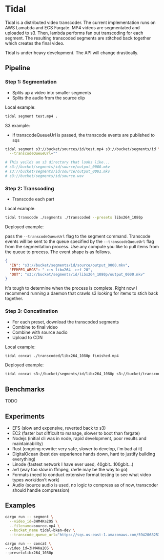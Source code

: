 # Tidal

Tidal is a distributed video transcoder. The current implementation runs on AWS Lamabda and ECS Fargate. MP4 videos are segmentated and uploaded to s3. Then, lambda performs fan out transcoding for each segment. The resulting transcoded segments are stitched back together which creates the final video.

Tidal is under heavy development. The API will change drastically.

## Pipeline

### Step 1: Segmentation

- Splits up a video into smaller segments
- Splits the audio from the source clip

Local example:

```bash
tidal segment test.mp4 .
```

S3 example:

- If transcodeQueueUrl is passed, the transcode events are published to sqs

```bash
tidal segment s3://bucket/sources/id/test.mp4 s3://bucket/segments/id \
  --transcodeQueueUrl=""

# This yeilds an s3 directory that looks like...
# s3://bucket/segments/id/source/output_0000.mkv
# s3://bucket/segments/id/source/output_0001.mkv
# s3://bucket/segments/id/source.wav
```

### Step 2: Transcoding

- Transcode each part

Local example:

```bash
tidal transcode ./segments ./transcoded --presets libx264_1080p
```

Deployed example:

pass the `--transcodeQueueUrl` flag to the segment command. Transcode events will be sent to the queue specified by the `--transcodeQueueUrl` flag from the segmentation process. Use any compute you like to pull items from the queue to process. The event shape is as follows.

```json
{
  "IN": "s3://bucket/segments/id/source/output_0000.mkv",
  "FFMPEG_ARGS": "-c:v libx264 -crf 20",
  "OUT": "s3://bucket/segments/id/libx264_1080p/output_0000.mkv"
}
```

It's tough to determine when the process is complete. Right now I recommend running a daemon that crawls s3 looking for items to stich back together.

### Step 3: Concatination

- For each preset, download the transcoded segments
- Combine to final video
- Combine with source audio
- Upload to CDN

Local example:

```bash
tidal concat ./transcoded/libx264_1080p finished.mp4
```

Deployed example:

```bash
tidal concat s3://bucket/segments/id/libx264_1080p s3://bucket/transcoded/id/libx264_1080p.mp4
```

## Benchmarks

TODO

## Experiments

- EFS (slow and expensive, reverted back to s3)
- EC2 (faster but difficult to manage, slower to boot than fargate)
- Nodejs (initial cli was in node, rapid development, poor results and maintainability)
- Rust (ongoing rewrite: very safe, slower to develop, i'm bad at it)
- DigitalOcean (best dev experience hands down, hard to justify building everything)
- Linode (fastest network I have ever used, 40gbit...100gbit...)
- av1 (way too slow in ffmpeg, rav1e may be the way to go)
- Formats (need to conduct extensive format testing to see what video types work/don't work)
- Audio (source audio is used, no logic to compress as of now, transcoder should handle compression)

## Examples

```sh
cargo run -- segment \
  --video_id=3HM4Ka2OS \
  --filename=source.mp4 \
  --bucket_name tidal-bken-dev \
  --transcode_queue_url="https://sqs.us-east-1.amazonaws.com/594206825329/tidal-transcoding-dev"
```

```sh
cargo run -- concat \
--video_id=3HM4Ka2OS \
--preset=libx264_1080p
```
